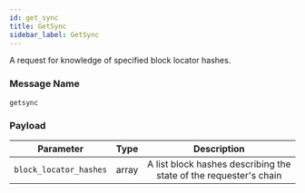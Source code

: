 ```yaml
---
id: get_sync
title: GetSync
sidebar_label: GetSync
---
```


<!----------------------------------------------------------------------------->
<!-------------------- THIS MARKDOWN FILE IS AUTOGENERATED -------------------->
<!----------------------------------------------------------------------------->

A request for knowledge of specified block locator hashes.

### Message Name

`getsync`

### Payload

|        Parameter       | Type  |                            Description                            |
|:----------------------:|-------|:-----------------------------------------------------------------:|
| `block_locator_hashes` | array | A list block hashes describing the state of the requester's chain |
